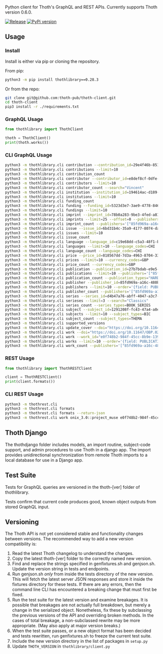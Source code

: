 Python client for Thoth's GraphQL and REST APIs. Currently supports Thoth version 0.6.0.

[![Release](https://img.shields.io/github/release/openbookpublishers/thoth-client.svg?colorB=58839b)](https://github.com/openbookpublishers/thoth-client/releases) [![PyPi version](https://badgen.net/pypi/v/thothlibrary/)](https://pypi.org/project/thothlibrary)

## Usage

### Install
Install is either via pip or cloning the repository.

From pip:
```sh
python3 -m pip install thothlibrary==0.28.3
```

Or from the repo:
```sh
git clone git@github.com:thoth-pub/thoth-client.git
cd thoth-client
pip3 install -r ./requirements.txt
```

### GraphQL Usage
```python
from thothlibrary import ThothClient

thoth = ThothClient()
print(thoth.works())
```

### CLI GraphQL Usage
```sh
python3 -m thothlibrary.cli contribution --contribution_id=29e4f46b-851a-4d7b-bb41-e6f305fc2b11
python3 -m thothlibrary.cli contributions --limit=10
python3 -m thothlibrary.cli contribution_count
python3 -m thothlibrary.cli contributor --contributor_id=e8def8cf-0dfe-4da9-b7fa-f77e7aec7524
python3 -m thothlibrary.cli contributors --limit=10
python3 -m thothlibrary.cli contributor_count --search="Vincent"
python3 -m thothlibrary.cli institution --institution_id=194614ac-d189-4a74-8bf4-74c0c9de4a81
python3 -m thothlibrary.cli institutions --limit=10
python3 -m thothlibrary.cli funding_count
python3 -m thothlibrary.cli funding --funding_id=5323d3e7-3ae9-4778-8464-9400fbbb959e
python3 -m thothlibrary.cli fundings --limit=10
python3 -m thothlibrary.cli imprint --imprint_id=78b0a283-9be3-4fed-a811-a7d4b9df7b25
python3 -m thothlibrary.cli imprints --limit=25 --offset=0 --publishers='["85fd969a-a16c-480b-b641-cb9adf979c3b" "9c41b13c-cecc-4f6a-a151-be4682915ef5"]'
python3 -m thothlibrary.cli imprint_count --publishers='["85fd969a-a16c-480b-b641-cb9adf979c3b" "9c41b13c-cecc-4f6a-a151-be4682915ef5"]'
python3 -m thothlibrary.cli issue --issue_id=6bd31b4c-35a9-4177-8074-dab4896a4a3d
python3 -m thothlibrary.cli issues --limit=10
python3 -m thothlibrary.cli issue_count
python3 -m thothlibrary.cli language --language_id=c19e68dd-c5a3-48f1-bd56-089ee732604c
python3 -m thothlibrary.cli languages --limit=10 --language_codes=CHI
python3 -m thothlibrary.cli language_count --language_codes=CHI
python3 -m thothlibrary.cli price --price_id=818567dd-7d3a-4963-8704-3381b5432877
python3 -m thothlibrary.cli prices --limit=10 --currency_codes=GBP
python3 -m thothlibrary.cli price_count --currency_codes=GBP
python3 -m thothlibrary.cli publication --publication_id=27b7bdab-e9e5-4220-811e-1f370861f5e1
python3 -m thothlibrary.cli publications --limit=10 --publishers='["85fd969a-a16c-480b-b641-cb9adf979c3b"]'
python3 -m thothlibrary.cli publication_count --publication_types="HARDBACK"
python3 -m thothlibrary.cli publisher --publisher_id=85fd969a-a16c-480b-b641-cb9adf979c3b
python3 -m thothlibrary.cli publishers --limit=10 --order='{field: PUBLISHER_ID, direction: ASC}' --offset=0 --publishers='["85fd969a-a16c-480b-b641-cb9adf979c3b" "9c41b13c-cecc-4f6a-a151-be4682915ef5"]'
python3 -m thothlibrary.cli publisher_count --publishers='["85fd969a-a16c-480b-b641-cb9adf979c3b" "9c41b13c-cecc-4f6a-a151-be4682915ef5"]'
python3 -m thothlibrary.cli series --series_id=d4b47a76-abff-4047-a3c7-d44d85ccf009
python3 -m thothlibrary.cli serieses --limit=3 --search="Classics"
python3 -m thothlibrary.cli series_count --series_types=BOOK_SERIES
python3 -m thothlibrary.cli subject --subject_id=1291208f-fc43-47a4-a8e6-e132477ad57b
python3 -m thothlibrary.cli subjects --limit=10 --subject_types=BIC
python3 -m thothlibrary.cli subject_count --subject_types=THEMA
python3 -m thothlibrary.cli supported_versions
python3 -m thothlibrary.cli update_cover --doi="https://doi.org/10.11647/OBP.0278" --url="https://cdn.openbookpublishers.com/covers/10.11647/obp.0278.jpg"
python3 -m thothlibrary.cli work --doi="https://doi.org/10.11647/OBP.0222"
python3 -m thothlibrary.cli work --work_id="e0f748b2-984f-45cc-8b9e-13989c31dda4"
python3 -m thothlibrary.cli works --limit=10 --order='{field: PUBLICATION_DATE, direction: DESC}' --work_status=ACTIVE --work_types=MONOGRAPH --offset=1 --publishers='["85fd969a-a16c-480b-b641-cb9adf979c3b"]'
python3 -m thothlibrary.cli work_count --publishers='["85fd969a-a16c-480b-b641-cb9adf979c3b"]'
```


### REST Usage
```python
from thothlibrary import ThothRESTClient

client = ThothRESTClient()
print(client.formats())
```

### CLI REST Usage
```sh
python3 -m thothrest.cli
python3 -m thothrest.cli formats
python3 -m thothrest.cli formats --return-json
python3 -m thothrest.cli work onix_3.0::project_muse e0f748b2-984f-45cc-8b9e-13989c31dda4
```

## Thoth Django
The thothdjango folder includes models, an import routine, subject-code support, and admin procedures to use Thoth in a django app. The import provides unidirectional synchronization from remote Thoth imports to a local database for use in a Django app.

## Test Suite
Tests for GraphQL queries are versioned in the thoth-[ver] folder of thothlibrary.

Tests confirm that current code produces good, known object outputs from stored GraphQL input.

## Versioning
The Thoth API is not yet considered stable and functionality changes between versions. The recommended way to add a new version compatibility is:

1. Read the latest Thoth changelog to understand the changes.
2. Copy the latest thoth-[ver] folder to the correctly named new version.
3. Find and replace the strings specified in genfixtures.sh and genjson.sh. Update the version string in tests and endpoints.
4. Run genjson.sh _only_ from inside the tests directory of the new version. This will fetch the latest server JSON responses and store it inside the fixtures directory for these tests. If there are any errors, then the command line CLI has encountered a breaking change that must first be fixed.
5. Run the test suite for the latest version and examine breakages. It is possible that breakages are not actually full breakdown, but merely a change in the serialized object. Nonetheless, fix these by subclassing the previous versions of the API and overriding broken methods. In the cases of total breakage, a non-subclassed rewrite may be more appropriate. (May also apply at major version breaks.)
6. When the test suite passes, or a new object format has been decided and tests rewritten, run genfixtures.sh to freeze the current test suite.
7. Include the new version directory in the list of packages in `setup.py`
8. Update `THOTH_VERSION` in `thothlibrary/client.py`

